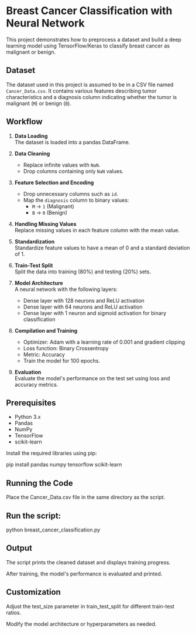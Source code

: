 # Breast Cancer Classification with Neural Network

This project demonstrates how to preprocess a dataset and build a deep learning model using TensorFlow/Keras to classify breast cancer as malignant or benign.

## Dataset
The dataset used in this project is assumed to be in a CSV file named `Cancer_Data.csv`. It contains various features describing tumor characteristics and a diagnosis column indicating whether the tumor is malignant (`M`) or benign (`B`).

## Workflow

1. **Data Loading**  
   The dataset is loaded into a pandas DataFrame.

2. **Data Cleaning**  
   - Replace infinite values with `NaN`.  
   - Drop columns containing only `NaN` values.  

3. **Feature Selection and Encoding**  
   - Drop unnecessary columns such as `id`.  
   - Map the `diagnosis` column to binary values:  
     - `M` -> `1` (Malignant)  
     - `B` -> `0` (Benign)

4. **Handling Missing Values**  
   Replace missing values in each feature column with the mean value.

5. **Standardization**  
   Standardize feature values to have a mean of 0 and a standard deviation of 1.

6. **Train-Test Split**  
   Split the data into training (80%) and testing (20%) sets.

7. **Model Architecture**  
   A neural network with the following layers:
   - Dense layer with 128 neurons and ReLU activation
   - Dense layer with 64 neurons and ReLU activation
   - Dense layer with 1 neuron and sigmoid activation for binary classification

8. **Compilation and Training**  
   - Optimizer: Adam with a learning rate of 0.001 and gradient clipping  
   - Loss function: Binary Crossentropy  
   - Metric: Accuracy  
   - Train the model for 100 epochs.

9. **Evaluation**  
   Evaluate the model's performance on the test set using loss and accuracy metrics.

## Prerequisites

- Python 3.x
- Pandas
- NumPy
- TensorFlow
- scikit-learn

Install the required libraries using pip:

pip install pandas numpy tensorflow scikit-learn

## Running the Code

Place the Cancer_Data.csv file in the same directory as the script.

## Run the script:

python breast_cancer_classification.py

## Output

The script prints the cleaned dataset and displays training progress.

After training, the model's performance is evaluated and printed.

## Customization

Adjust the test_size parameter in train_test_split for different train-test ratios.

Modify the model architecture or hyperparameters as needed.